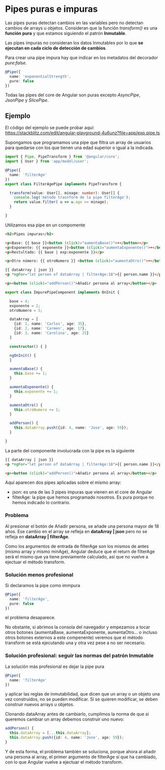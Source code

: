 # Pipes puras e impuras

Las pipes puras detectan cambios en las variables pero no detectan cambios  de arrays u objetos. Consideran que la función *transform()* es una **función pura** y que estamos siguiendo el patrón **Inmutable**.

Las pipes impuras no consideran los datos Inmutables por lo que **se ejecutan en cada ciclo de detección de cambios**.

Para crear una pipe impura hay que indicar en los metadatos del decorador *pure:false*.

```typescript
@Pipe({
  name: 'exponentialStrength',
  pure: false
})
```

Todas las pipes del core de Angular son puras excepto *AsyncPipe*, *JsonPipe* y *SlicePipe*. 

## Ejemplo

El código del ejemplo se puede probar aquí: https://stackblitz.com/edit/angular-playground-4u6unz?file=app/exp.pipe.ts

Supongamos que programamos una pipe que filtra un array de usuarios para quedarse con los que tienen una edad superior o igual a la indicada.

```ts
import { Pipe, PipeTransform } from '@angular/core';
import { User } from 'app/model/user';

@Pipe({
  name: 'filterAge'
})
export class FilterAgePipe implements PipeTransform {

  transform(value: User[], minage: number): User[] {
    console.log('método trasnform de la pipe filterAge');
    return value.filter( u => u.age >= minage);
  }

}
```

Utilizamos esa pipe en un compomente

```html
<h2>Pipes impuras</h2>

<p>Base: {{ base }}<button (click)="aumentaBase()">+</button></p>
<p>Exponente: {{ exponente }}<button (click)="aumentaExponente()">+</button></p>
<p>Restultado: {{ base | exp:exponente }}</p>

<p>Otro número: {{ otroNumero }} <button (click)="aumentaOtro()">+</button></p>

{{ dataArray | json }}
<p *ngFor="let person of dataArray | filterAge:18">{{ person.name }}</p>

<p><button (click)="addPerson()">Añadir persona al array</button></p>
```

```ts
export class ImpurePipeComponent implements OnInit {

  base = 4;
  exponente = 2;
  otroNumero = 5;

  dataArray = [
    {id: 1, name: 'Carlos', age: 35},
    {id: 2, name: 'Carmen', age: 17},
    {id: 3, name: 'Carolina', age: 25}
  ]

  constructor() { }

  ngOnInit() {
  }

  aumentaBase() {
    this.base += 1;
  }

  aumentaExponente() {
    this.exponente += 1;
  }

  aumentaOtro() {
    this.otroNumero += 1;
  }

  addPerson() {
    this.dataArray.push({id: 4, name: 'Jose', age: 59});
  }

}
```

La parte del componente involucrada con la pipe es la siguiente

```html
{{ dataArray | json }}
<p *ngFor="let person of dataArray | filterAge:18">{{ person.name }}</p>

<p><button (click)="addPerson()">Añadir persona al array</button></p>
```

Aquí aparecen dos pipes aplicadas sobre el mismo array:

- json: es una de las 3 pipes impuras que vienen en el core de Angular
- filterAge: la pipe que hemos programado nosotros. Es pura porque no hemos indicado lo contrario.

### Problema

Al presionar el botón de Añadir persona, se añade una persona mayor de 18 años. Ese cambio en el array se refleja en **dataArray | json** pero no se refleja en **dataArray | filterAge**.

Como los argumentos de entrada de filterAge son los mismos de antes (mismo array y mismo minAge), Angular deduce que el return de filterAge será el mismo que ya tiene previamente calculado, así que no vuelve a ejectuar el método transform.

### Solución menos profesional

Si declaramos la pipe como immpura

```ts
@Pipe({
  name: 'filterAge',
  pure: false
})
```

el problema desaparece. 

No obstante, si abrimos la consola del navegador y empezamos a tocar otros botones (aumentaBase, aumentaExponente, aumentaOtro... o incluso otros botones externos a este compenente) veremos que el método transform se está ejecutando una y otra vez pese a no ser necesario.

### Solución profesional: seguir las normas del patrón Inmutable

La solución más profesional es dejar la pipe pura

```ts
@Pipe({
  name: 'filterAge'
})
```

y aplicar las reglas de inmutabilidad, que dicen que un array o un objeto una vez construidos, no se pueden modificar. Si se quieren modificar, se deben construir nuevos arrays u objetos.

Clonando dataArray antes de cambiarlo, cumplimos la norma de que si queremos cambiar un array debemos construir uno nuevo:

```ts
addPerson() {
  this.dataArray = [...this.dataArray];
  this.dataArray.push({id: 4, name: 'Jose', age: 59});
}
```

Y de esta forma, el problema también se soluciona, porque ahora al añadir una persona al array, el primer argumento de filterAge sí que ha cambiado, con lo que Angular vuelve a ejectuar el método transform.

